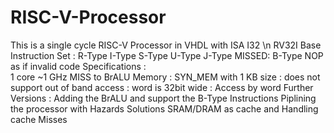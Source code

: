 # RISC-V-Processor
This is a single cycle RISC-V Processor in VHDL with ISA I32 \n
RV32I Base Instruction Set :
    R-Type
    I-Type
    S-Type
    U-Type
    J-Type
    MISSED: B-Type
    NOP as if invalid code
Specifications :  
    1 core 
    ~1 GHz
    MISS to BrALU 
    Memory : SYN_MEM  with 1 KB size
           : does not support out of band access
           : word is 32bit wide 
           : Access by word
Further Versions :
    Adding the BrALU and support the B-Type Instructions 
    Piplining the processor with Hazards Solutions 
    SRAM/DRAM as cache and Handling cache Misses
